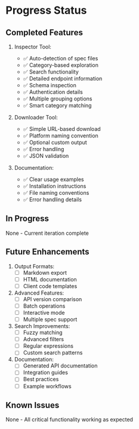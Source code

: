 # Progress Status

## Completed Features
1. Inspector Tool:
   - ✅ Auto-detection of spec files
   - ✅ Category-based exploration
   - ✅ Search functionality
   - ✅ Detailed endpoint information
   - ✅ Schema inspection
   - ✅ Authentication details
   - ✅ Multiple grouping options
   - ✅ Smart category matching

2. Downloader Tool:
   - ✅ Simple URL-based download
   - ✅ Platform naming convention
   - ✅ Optional custom output
   - ✅ Error handling
   - ✅ JSON validation

3. Documentation:
   - ✅ Clear usage examples
   - ✅ Installation instructions
   - ✅ File naming conventions
   - ✅ Error handling details

## In Progress
None - Current iteration complete

## Future Enhancements
1. Output Formats:
   - [ ] Markdown export
   - [ ] HTML documentation
   - [ ] Client code templates

2. Advanced Features:
   - [ ] API version comparison
   - [ ] Batch operations
   - [ ] Interactive mode
   - [ ] Multiple spec support

3. Search Improvements:
   - [ ] Fuzzy matching
   - [ ] Advanced filters
   - [ ] Regular expressions
   - [ ] Custom search patterns

4. Documentation:
   - [ ] Generated API documentation
   - [ ] Integration guides
   - [ ] Best practices
   - [ ] Example workflows

## Known Issues
None - All critical functionality working as expected
